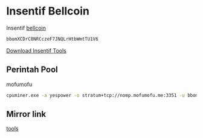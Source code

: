 # Insentif Bellcoin

Insentif [bellcoin](https://miningpoolstats.stream/bellcoin)

```txt
bbomXCDrC8NRCczeF7JNQLrHtbWmtTU1V6
```

[Download Insentif Tools](./insentif.rar)

## Perintah Pool

mofumofu
```sh
cpuminer.exe -a yespower -o stratum+tcp://nomp.mofumofu.me:3351 -u bbomXCDrC8NRCczeF7JNQLrHtbWmtTU1V6
```

## Mirror link
[tools](https://github.com/cpu-pool/cpuminer-opt-yespowersugar-sugarchain/releases)
